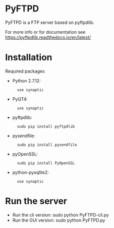 PyFTPD
=============

PyFTPD is a FTP server based on pyftpdlib.


For more info or for documentation see https://pyftpdlib.readthedocs.io/en/latest/

Installation
==============

Required packages

- Python 2.7.12:
  
        use synaptic

- PyQT4:
  
        use synaptic

- pyftpdlib:
  
        sudo pip install pyftpdlib

- pysendfile:
  
        sudo pip install pysendfile

- pyOpenSSL:
  
        sudo pip install PyOpenSSL

- python-pysqlite2:
  
        use synaptic

Run the server
================

- Run the cli version:
    sudo python PyFTPD-cli.py
- Run the GUI version:
    sudo python PyFTPD.py
